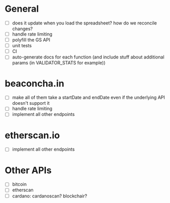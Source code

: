 # General
- [ ] does it update when you load the spreadsheet? how do we reconcile changes?
- [ ] handle rate limiting
- [ ] polyfill the GS API
- [ ] unit tests
- [ ] CI
- [ ] auto-generate docs for each function (and include stuff about additional params (in VALIDATOR\_STATS for example))

# beaconcha.in
- [ ] make all of them take a startDate and endDate even if the underlying API doesn't support it
- [ ] handle rate limiting
- [ ] implement all other endpoints

# etherscan.io
- [ ] implement all other endpoints

# Other APIs

- [ ] bitcoin
- [ ] etherscan
- [ ] cardano: cardanoscan? blockchair?
